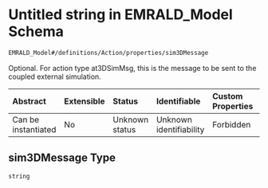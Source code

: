 # Untitled string in EMRALD_Model Schema

```txt
EMRALD_Model#/definitions/Action/properties/sim3DMessage
```

Optional. For action type at3DSimMsg, this is the message to be sent to the coupled external simulation.

| Abstract            | Extensible | Status         | Identifiable            | Custom Properties | Additional Properties | Access Restrictions | Defined In                                                                                                    |
| :------------------ | :--------- | :------------- | :---------------------- | :---------------- | :-------------------- | :------------------ | :------------------------------------------------------------------------------------------------------------ |
| Can be instantiated | No         | Unknown status | Unknown identifiability | Forbidden         | Allowed               | none                | [EMRALD_JsonSchemaV3_0.json*](../../../../../Emrald-UI/out/EMRALD_JsonSchemaV3_0.json "open original schema") |

## sim3DMessage Type

`string`
